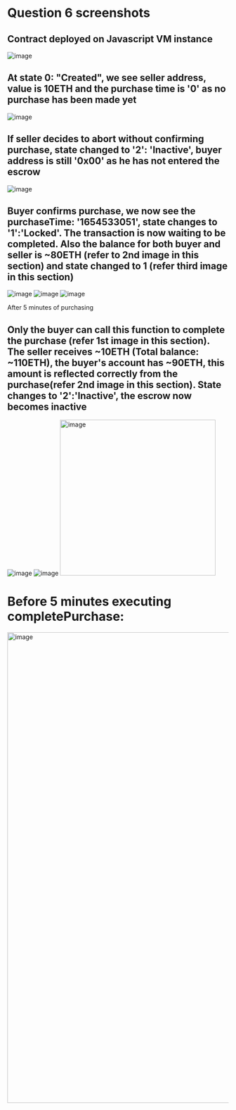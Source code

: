 # Question 6 screenshots

## Contract deployed on Javascript VM instance
![image](https://user-images.githubusercontent.com/43913734/172208597-9aa097b1-3e44-4812-9639-81f81149666f.png)

## At state 0: "Created", we see seller address, value is 10ETH and the purchase time is '0' as no purchase has been made yet
![image](https://user-images.githubusercontent.com/43913734/172209083-33b1b243-4c26-4410-876a-44c93f2e1238.png)

## If seller decides to abort without confirming purchase, state changed to '2': 'Inactive', buyer address is still '0x00' as he has not entered the escrow
![image](https://user-images.githubusercontent.com/43913734/172209431-f8ec0cac-9175-4f8e-a313-e5611135e069.png)

## Buyer confirms purchase, we now see the purchaseTime: '1654533051', state changes to '1':'Locked'. The transaction is now waiting to be completed. Also the balance for both buyer and seller is ~80ETH (refer to 2nd image in this section) and state changed to 1 (refer third image in this section)
![image](https://user-images.githubusercontent.com/43913734/172209563-b2f2c7e8-e8ca-42ca-ad92-8df4eeca0f08.png)
![image](https://user-images.githubusercontent.com/43913734/172210037-dcc1a431-9d27-42ef-9c65-12aa98aa8059.png)
![image](https://user-images.githubusercontent.com/43913734/172210010-1e0b5fba-fe56-488a-89fc-84f82448b963.png)


After 5 minutes of purchasing
## Only the buyer can call this function to complete the purchase (refer 1st image in this section). The seller receives ~10ETH (Total balance: ~110ETH), the buyer's account has ~90ETH, this amount is reflected correctly from the purchase(refer 2nd image in this section). State changes to '2':'Inactive', the escrow now becomes inactive
![image](https://user-images.githubusercontent.com/43913734/172210606-dc6ba830-585b-46c3-9540-7e4a616a64ed.png)
![image](https://user-images.githubusercontent.com/43913734/172210629-c86d832f-703e-49bd-88b2-28598ecf7d77.png)
<img width="354" alt="image" src="https://user-images.githubusercontent.com/43913734/172210714-70493fda-57d1-4cb6-9e7e-759c819d9821.png">

# Before 5 minutes executing completePurchase:
<img width="1070" alt="image" src="https://user-images.githubusercontent.com/43913734/172212238-040edfc1-e5e5-4b17-bb3a-c40bd01547dd.png">






